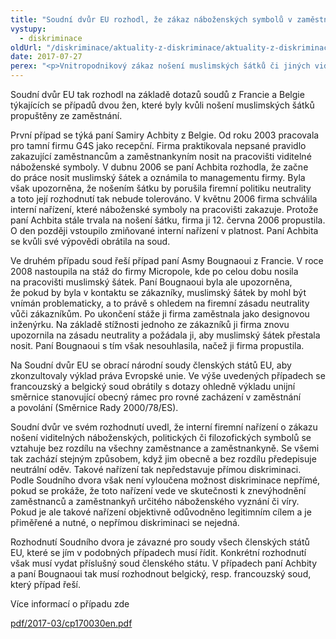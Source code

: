 ```yaml
---
title: "Soudní dvůr EU rozhodl, že zákaz náboženských symbolů v zaměstnání není diskriminace"
vystupy:
  - diskriminace
oldUrl: "/diskriminace/aktuality-z-diskriminace/aktuality-z-diskriminace-2017/soudni-dvur-eu-rozhodl-ze-zakaz-nabozenskych-symbolu-v-zamestnani-neni-diskriminace/"
date: 2017-07-27
perex: "<p>Vnitropodnikový zákaz nošení muslimských šátků či jiných viditelných náboženských symbolů na pracovišti nepředstavuje podle Soudního dvora EU přímou diskriminaci.</p>"
---
```


<!-- imported from the old website -->

<p>Soudní dvůr EU tak rozhodl na základě dotazů soudů z Francie a Belgie týkajících se případů dvou žen, které byly kvůli nošení muslimských šátků propuštěny ze zaměstnání. </p> <p>První případ se týká paní Samiry Achbity z Belgie. Od roku 2003 pracovala pro tamní firmu G4S jako recepční. Firma praktikovala nepsané pravidlo zakazující zaměstnancům a zaměstnankyním nosit na pracovišti viditelné náboženské symboly. V dubnu 2006 se paní Achbita rozhodla, že začne do práce nosit muslimský šátek a oznámila to managementu firmy. Byla však upozorněna, že nošením šátku by porušila firemní politiku neutrality a toto její rozhodnutí tak nebude tolerováno. V květnu 2006 firma schválila interní nařízení, které náboženské symboly na pracovišti zakazuje. Protože paní Achbita stále trvala na nošení šátku, firma ji 12. června 2006 propustila. O den později vstoupilo zmiňované interní nařízení v platnost. Paní Achbita se kvůli své výpovědi obrátila na soud.</p> <p>Ve druhém případu soud řeší případ paní Asmy Bougnaoui z Francie. V roce 2008 nastoupila na stáž do firmy Micropole, kde po celou dobu nosila na pracovišti muslimský šátek. Paní Bougnaoui byla ale upozorněna, že pokud by byla v kontaktu se zákazníky, muslimský šátek by mohl být vnímán problematicky, a to právě s ohledem na firemní zásadu neutrality vůči zákazníkům. Po ukončení stáže ji firma zaměstnala jako designovou inženýrku. Na základě stížnosti jednoho ze zákazníků ji firma znovu upozornila na zásadu neutrality a požádala ji, aby muslimský šátek přestala nosit. Paní Bougnaoui s tím však nesouhlasila, načež ji firma propustila. </p> <p>Na Soudní dvůr EU se obrací národní soudy členských států EU, aby zkonzultovaly výklad práva Evropské unie. Ve výše uvedených případech se francouzský a belgický soud obrátily s dotazy ohledně výkladu unijní směrnice stanovující obecný rámec pro rovné zacházení v zaměstnání a povolání (Směrnice Rady 2000/78/ES).</p> <p>Soudní dvůr ve svém rozhodnutí uvedl, že interní firemní nařízení o zákazu nošení viditelných náboženských, politických či filozofických symbolů se vztahuje bez rozdílu na všechny zaměstnance a zaměstnankyně. Se všemi tak zachází stejným způsobem, když jim obecně a bez rozdílu předepisuje neutrální oděv. Takové nařízení tak nepředstavuje přímou diskriminaci. Podle Soudního dvora však není vyloučena možnost diskriminace nepřímé, pokud se prokáže, že toto nařízení vede ve skutečnosti k znevýhodnění zaměstnanců a zaměstnankyň určitého náboženského vyznání či víry. Pokud je ale takové nařízení objektivně odůvodněno legitimním cílem a je přiměřené a nutné, o nepřímou diskriminaci se nejedná. </p> <p>Rozhodnutí Soudního dvora je závazné pro soudy všech členských států EU, které se jím v podobných případech musí řídit. Konkrétní rozhodnutí však musí vydat příslušný soud členského státu. V případech paní Achbity a paní Bougnaoui tak musí rozhodnout belgický, resp. francouzský soud, který případ řeší.</p> <p>Více informací o případu zde</p> <p><a href="https://curia.europa.eu/jcms/upload/docs/application/pdf/2017-03/cp170030en.pdf" target="_blank">pdf/2017-03/cp170030en.pdf</a></p>
